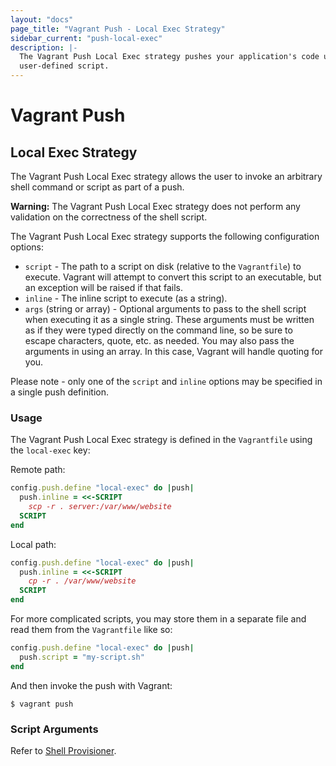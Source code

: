 ```yaml
---
layout: "docs"
page_title: "Vagrant Push - Local Exec Strategy"
sidebar_current: "push-local-exec"
description: |-
  The Vagrant Push Local Exec strategy pushes your application's code using a
  user-defined script.
---
```


# Vagrant Push

## Local Exec Strategy

The Vagrant Push Local Exec strategy allows the user to invoke an arbitrary
shell command or script as part of a push.

<div class="alert alert-warning">
  <strong>Warning:</strong> The Vagrant Push Local Exec strategy does not
  perform any validation on the correctness of the shell script.
</div>

The Vagrant Push Local Exec strategy supports the following configuration
options:

- `script` - The path to a script on disk (relative to the `Vagrantfile`) to
  execute. Vagrant will attempt to convert this script to an executable, but an
  exception will be raised if that fails.
- `inline` - The inline script to execute (as a string).
- `args` (string or array) - Optional arguments to pass to the shell script when executing it
  as a single string. These arguments must be written as if they were typed
  directly on the command line, so be sure to escape characters, quote,
  etc. as needed. You may also pass the arguments in using an array. In this
  case, Vagrant will handle quoting for you.

Please note - only one of the `script` and `inline` options may be specified in
a single push definition.

### Usage

The Vagrant Push Local Exec strategy is defined in the `Vagrantfile` using the
`local-exec` key:

Remote path:

```ruby
config.push.define "local-exec" do |push|
  push.inline = <<-SCRIPT
    scp -r . server:/var/www/website
  SCRIPT
end
```

Local path:

```ruby
config.push.define "local-exec" do |push|
  push.inline = <<-SCRIPT
    cp -r . /var/www/website
  SCRIPT
end
```

For more complicated scripts, you may store them in a separate file and read
them from the `Vagrantfile` like so:

```ruby
config.push.define "local-exec" do |push|
  push.script = "my-script.sh"
end
```

And then invoke the push with Vagrant:

```shell
$ vagrant push
```

### Script Arguments

Refer to [Shell Provisioner](/docs/provisioning/shell.html).
